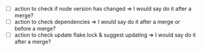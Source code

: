 - [ ] action to check if node version has changed => I would say do it after a merge?
- [ ] action to check dependencies => I would say do it after a merge or before a merge?
- [ ] action to check update flake.lock & suggest updating => I would say do it after a merge?
